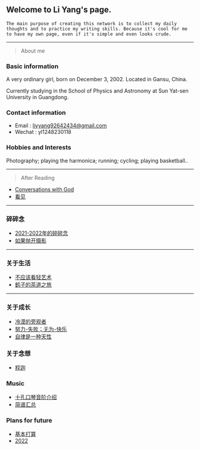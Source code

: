 ## Welcome to Li Yang's page.

```
The main purpose of creating this network is to collect my daily thoughts and to practice my writing skills. Because it's cool for me to have my own page, even if it's simple and even looks crude.
```
---

>About me 

### Basic information

A very ordinary girl, born on December 3, 2002. Located in Gansu, China.

Currently studying in the School of Physics and Astronomy at Sun Yat-sen University in Guangdong. 

### Contact information

- Email  : liyyang92642434@gmail.com
- Wechat : yl1248230118

### Hobbies and Interests

Photography; playing the harmonica; running; cycling; playing basketball..

---

>After Reading


  - [Conversations with God](https://liyang20021203.github.io/Reading/Conversations%20with%20God) 
  - [看见](https://liyang20021203.github.io/Reading/看见)

---

### 碎碎念
- [2021-2022年的碎碎念](https://liyang20021203.github.io/Some_thought/碎碎念)
- [如果抛开摄影](https://liyang20021203.github.io/Some_thought/如果抛开摄影)

---

### 关于生活
- [不应该看轻艺术](https://liyang20021203.github.io/Some_thought/对艺术的看法)
- [鹤子的茶道之旅](https://liyang20021203.github.io/Some_thought/鹤子的茶道之旅)

---

### 关于成长

- [冷漠的旁观者](https://liyang20021203.github.io/Some_thought/冷漠的旁观者)
- [努力-失败；无为-快乐](https://liyang20021203.github.io/Some_thought/努力-失败；无为-快乐)
- [自律是一种天性](https://liyang20021203.github.io/Some_thought/Change)

### 关于念想

- [程迦](https://liyang20021203.github.io/Some_thought/程迦)


### Music
- [十孔口琴音阶介绍](https://liyang20021203.github.io/Music/十孔口琴音阶介绍.gif)
- [简谱汇总](https://liyang20021203.github.io/Music/简谱汇总)

### Plans for future

- [基本打算](https://liyang20021203.github.io/Plans/Plans)
- [2022](https://liyang20021203.github.io/Plans/2022)
